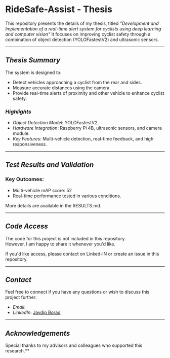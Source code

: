 # RideSafe-Assist - Thesis


This repository presents the details of my thesis, titled *"Development and Implementation of a real-time alert system for cyclists using deep learning and computer vision"* It focuses on improving cyclist safety through a combination of object detection (YOLOFastestV2) and ultrasonic sensors.

---

## *Thesis Summary*

The system is designed to:
- Detect vehicles approaching a cyclist from the rear and sides.
- Measure accurate distances using the camera.
- Provide real-time alerts of proximity and other vehicle to enhance cyclist safety.

### *Highlights*
- *Object Detection Model*: YOLOFastestV2.
- *Hardware Integration*: Raspberry Pi 4B, ultrasonic sensors, and camera module.
- *Key Features*: Multi-vehicle detection, real-time feedback, and high responsiveness.

---

## *Test Results and Validation*

### Key Outcomes:
- Multi-vehicle mAP score: 52
- Real-time performance tested in various conditions.

More details are available in the RESULTS.md.

---

## *Code Access*

The code for this project is not included in this repository.  
However, I am happy to share it whenever you'd like.  

If you'd like access, please contact on Linked-IN or create an issue in this repository.

---

## *Contact*

Feel free to connect if you have any questions or wish to discuss this project further:
- *Email*: 
- *LinkedIn*: [Jaydip Borad](https://www.linkedin.com/in/jaydip-borad/)

---

## *Acknowledgements*
Special thanks to my advisors and colleagues who supported this research.**
